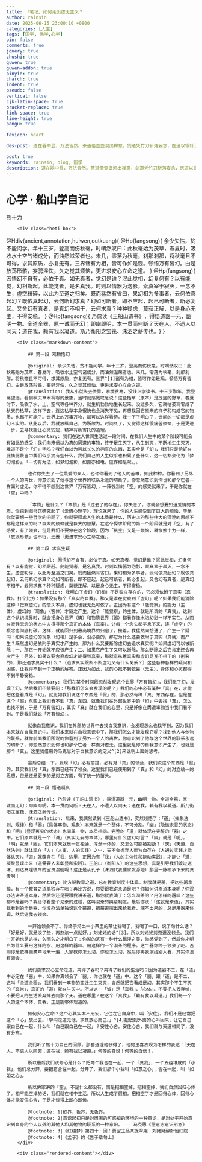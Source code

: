 ```yaml
---
title: 「笔记」如何走出虚无主义？
author: rainsin
date: 2025-06-15 23:00:10 +0800
categories: [人生]
tags: [国学, 佛学,心学]
pin: false
comments: true
jquery: true
zhushi: true
guwen: true
guwen-addon: true
pinyin: true
charch: true
indent: true
pseudo: false
vertical: false
cjk-latin-space: true
bracket-replace: true
link-space: true
line-height: true
pangu: true

favicon: heart

des-post: 道在器中显，万法皆然。茶道借壶盏沏出禅意，剑道凭竹刀斩落妄念，医道以银针调和阴阳，书道运笔墨凝住心气。器为舟筏，道是彼岸；当下实践即凝道，行住坐卧皆修行。道器相即，全真全幻，天在人不远，真我即法身。

post: true
keywords: rainsin, blog, 国学
description: 道在器中显，万法皆然。茶道借壶盏沏出禅意，剑道凭竹刀斩落妄念，医道以银针调和阴阳，书道运笔墨凝住心气。器为舟筏，道是彼岸；当下实践即凝道，行住坐卧皆修行。道器相即，全真全幻，天在人不远，真我即法身。
---
```


<style>
.heti--outkuang{
    border: 1px solid #d4c4a8;
    padding: 1em;
}
</style>

<div class="container">
        <div class="header">
            <h1 class="title">心学 · 船山学自记</h1>
            <p class="subtitle">熊十力</p>
        </div>

        <div class="heti-box">
@Hdiv(ancient,annotation,huiwen,outkuang){
@Hp(fangsong){
余少失怙，贫不能问学。年十三岁，登高而伤秋毫，时喟然叹曰：此秋毫始为茂草，春夏时，吸收水土空气诸成分，而油然滋荣者也。未几，零落为秋毫，刹那刹那，将秋毫且不可得，求其原质，亦复无有。三界诸有为相，皆可作如是观。顿悟万有皆幻。由是放荡形骸，妄骋淫佚，久之觉其烦恼，更进求安心立命之道。
}
@Hp(fangsong){
因悟幻不自有，必依于真。如无真者，觉幻是谁？泯此觉相，幻复何有？以有能觉，幻相斯起。此能觉者，是名真我。时则以情器为泡影，索真宰于寂灭，一念不生，虚空粉碎，以此为至道之归矣。既而猛然有省曰，果幻相为多事者，云何依真起幻？既依真起幻，云何断幻求真？幻如可断者，即不应起，起已可断者，断必复起。又舍幻有真者，是真幻不相干，云何求真？种种疑虑，莫获正解，以是身心无主，不得安稳。
}
@Hp(fangsong){
乃忽读《王船山遗书》​，得悟道器一元，幽明一物。全道全器，原一诚而无幻；即幽即明，本一贯而何断？天在人，不遗人以同天；道在我，赖有我以凝道。斯乃衡阳之宝筏、洙泗之薪传也。​
}
}
</div>

        <div class="markdown-content">
            
            ## 第一段 观物悟幻
            
            @original: 余少失怙，贫不能问学。年十三岁，登高而伤秋毫，时喟然叹曰：此秋毫始为茂草，春夏时，吸收水土空气诸成分，而油然滋荣者也。未几，零落为秋毫，刹那刹那，将秋毫且不可得，求其原质，亦复无有。三界^[1]诸有为相，皆可作如是观。顿悟万有皆幻。由是放荡形骸，妄骋淫佚，久之觉其烦恼，更进求安心立命之道。
            @translation: 我从小就失去依靠，家境贫寒，没钱上学读书。十三岁那年，我登高望远，看到秋天草木凋零的景象，当时就感慨叹息说：这些枯草（原本）是茂盛的野草，春夏时节，吸收了水、土、空气等各种养分，就生机勃勃地生长起来。没过多久，它就枯萎凋零成了秋天的枯草，这样下去，连这枯草本身很快也会消失不见，再想找回它原来的样子和构成它的物质，也都不可能了。世界上的万事万物，都可以这样看待。我一下子明白了，世间的一切都是虚幻不实的。从此以后，我就放纵自己，为所欲为。时间久了，又觉得这样很痛苦烦恼，于是更进一步，去寻找能让心灵安定、精神有所寄托的道理。
            @commentary: 我们在这人世间生活过一段时间，在我们人生中的某个阶段可能会有如此的感受：我们向来信以为真的周遭的事物，终于是生灭了，从生到灭，不断地生生灭灭，难道不是个「幻」字吗？我们自以为可以长久的拥有的东西，其实全是「幻」，我们只是恰好在此情此景当中我们似乎拥有些什么，我们自己的人生似乎也积累了些什么，这一切都会化为「梦幻泡影」，「一切有为法，如梦幻泡影，如露亦如电，应作如是观。」。
            
            也许你失去了一位最爱的亲人，也许你看到了他人的苦难，如此种种，你看到了另外一个人的离世，你意识到了他与这个世界的联系永远的切断了，你忽然意识到你也和那个亡者一样面对虚无，你不得不想到这世界「万有皆幻」，一阵强烈的「空」的感受就来了，于是你就在「空」中吗？

            「本质」是什么？「本质」是「过去了的存在」。你失恋了，你就会想要知道爱情的本质，你跑到图书馆研究起了《爱情心理学》，理论就来了；你的人生感受到了巨大的烦恼，于是你就要想一些哲学的问题了，你就要探求人生的本质是什么，历史上的那些伟大的深邃的思想不都是这样来的吗？巨大的烦恼就是巨大的智慧。在这个探求阶段的第一个阶段就是对「空」有了感受，有了领会，但是我们不要停在这个阶段，因为「执空」又是一烦恼，就像熊十力一样，「放浪形骸」也不行，还要「更进求安心立命之道」。
            
            ## 第二段 求真生疑
            
            @original: 因悟幻不自有，必依于真。如无真者，觉幻是谁？泯此觉相，幻复何有？以有能觉，幻相斯起。此能觉者，是名真我。时则以情器为泡影，索真宰于寂灭，一念不生，虚空粉碎，以此为至道之归矣。既而猛然有省曰，果幻相为多事者，云何依真起幻？既依真起幻，云何断幻求真？幻如可断者，即不应起，起已可断者，断必复起。又舍幻有真者，是真幻不相干，云何求真？种种疑虑，莫获正解，以是身心无主，不得安稳。
            @translation: 我明白了虚幻（幻相）不是独立存在的，它必须依附于真实（真我）。打个比方：如果没有那个「真实的自我」，那又是谁在觉察到「虚幻」呢？如果我们能消除这种「觉察虚幻」的念头本身，虚幻也就无处可依了。正因为有这个「能觉察」的能力（主体），虚幻的「现象」（客体）才随之产生。这个「能觉察」的主体，就是所谓的「真我」。达到这个认识境界时，就会把身心世界（情）和物质世界（器）都看作像水泡幻影一样不实在。从而在寂静无念的状态中去探寻那个真正的本体（真宰）。让每一个念头都平息下来，连「虚空」的概念也彻底打破。这样，就能回归到最高境界的归宿了。接着，我猛然间想通了，产生一个疑问：如果说虚幻的现象（幻相）是多余、没必要的，那它为什么还要依附于真实（真我）而产生？既然虚幻是依附于真实才产生的，那为什么又要断除虚幻去追求真实呢？如果虚幻可以被断除：一、那它一开始就不应该产生；二、如果它产生了又可以断除，那么断除之后它肯定还会再次产生！另外，如果说要舍弃虚幻才能得到真实，那就意味着真实和虚幻是互不相干的（割裂的），那还追求真实干什么？（追求真实跟断不断虚幻又有什么关系？）这些各种各样的疑问和困惑，让我得不到一个正确的解答。正因为如此，我的心找不到依靠（无主），身体和心灵都得不到平静安稳。
            @commentary: 我们在某个时间段忽然发现这个世界「万有皆幻」，我们觉了幻，发现了幻，然后我们不禁要问：「那我们怎么会发现的呢？」我们的心中必有某种「真」在，才能把这些看成是「幻」，就比如我们说这个东西是「假」的，那必然有种「真」东西存在，但是在这个「假」东西上我们看不到「真」东西，就像我们在外部世界中的「幻」中去找「真」，怎么也找不到，于是「万有皆幻」，其实「真」就在我们的心里，只是好像在周遭事物当中我们看不到，于是我们就说「万有皆幻」。

            就像自我意识，我们在外部的世界中去找自我意识，会发现怎么也找不到，因为我们本来就在自我意识中。我们本来就在自我意识中了，那我们怎么才能发现它呢？找到他人与他物的联系，就像前面我们所说的你看到了另外一个人的离世，你意识到了他与这个世界的联系永远的切断了，你忽然意识到你也和那个亡者一样面对虚无，这里就是你的自我意识产生了，也就是那个「真」。这里我借用的马克思对于自我意识的定义^[2]来说明上面的思考。
            
            最后总结一下，发现「幻」必有前提，必有对「真」的领会，我们说这个东西是「假」的，其实我们对「真」东西已经有了领会。这里我们已经使用到了「真」和「幻」的对立统一的思想，但是还是更多的是对立方面，有了统一的苗头。

            ## 第三段 悟道凝真

            @original: 乃忽读《王船山遗书》​，得悟道器一元，幽明一物。全道全器，原一诚而无幻；即幽即明，本一贯而何断？天在人，不遗人以同天；道在我，赖有我以凝道。斯乃衡阳之宝筏、洙泗之薪传也。​
            @translation: 后来，我偶然读到《王船山遗书》，突然领悟了：「道」（抽象法则、规律）和「器」（具体事物、现象）本来就是一个整体，不可分割。「幽」（隐微未显的状态）和「明」（显现可见的状态）也同属一物，本质相同。完整的「道」就体现在完整的「器」之中，它们原本就是一个「诚」（真实无妄的本体），哪里有什么虚幻可言？「幽」就是「明」，「明」就是「幽」，它们本来就是一贯相通、浑然一体的，又怎么可能被割断？「天」（天道、自然法则）就体现在「人」（人事、人的实践）之中，天不会抛弃人而独自存在（人通过实践才能体认天）。「道」就蕴含在「我」这里，正因为有「我」（人的主体性和能动实践），才能让「道」凝聚显现出来（道需要人来彰显和实践）。王船山（衡阳人）的这些思想，真是引导我们渡过迷津、到达真理彼岸的宝贵渡船啊！这正是从孔子（洙泗代表儒家发源地）那里一脉相承下来的真传啊！
            @commentary: 比方说教育之道，总在教育制度中体现。制度就是器，把这些器拿掉，有一个教育之道单独存在吗？再比方说，你要跟我讲茶道是吧？你如何讲茶道本身呢？你没办法讲茶道本身，然后你还是要跟我讲茶道，那你就表演了：怎么沏茶的？用怎样的器皿？这些都不是器吗？我给你看整个沏茶的过程，这叫沏茶的典章制度。最后你说：「这就是茶道」。其实我看到的全是器，你没办法单独说这个茶道，把茶道端出来给我看，端不出来的，总是用器来体现，然后让我去领会。

            一开始领会不了。你终于沏出一小茶盅的茶让我喝了，我喝了一口，说了句什么话？「好是好，就是淡了些，再熬浓一点就好。」刘姥姥的话^[3]。所以刘姥姥对茶道没领会。我们一开始也是这样，久而久之才明白了：你沏的茶有一种什么飘浮之美，你感受到了，然后你才明白为什么要用这样的水、用这样的器皿、用这样的一个沏茶的程序。这个器你终于领会了吧。否则你是依样画葫芦地来一遍，人家教你怎么沏，你也怎么沏，然后你再表演给别人看，其实你没有领会。
            
            我们要求安心立命之道，离得了器吗？离得了我们的生活吗？因为道器不二，在「道」中必定在「器」中，如果你真领会了「器」，你也就在「道」中。这个「器」跟「道」是不二，这叫「全道全器」。我们看到一事物的变迁生生灭灭，自然就把它看成是幻。其实那个不生不灭的「真常」，真正的「道」就在生灭中。所以这一「诚」是「真我」，「心体」。不要把人丢弃掉，不要把人的生活丢弃掉去同那个天。道在哪里？在这个「真我」。「赖有我以凝道。」我们每一个人的这个本体、真我，正是能够体现道的。

            如何安心立命？这个心其实本不用安，它住在它自身中，叫「安住」。我们不是经常把这个「心」放出去。「学问之道无他，求其放心而已。」^[4]把放到外面的心叫回来，让它自己跟自己在一起，什么叫「自己跟自己在一起」？安住心舍。安住心舍，我们就与天道相同了，没有分离。

            我们听了熊十力自己的回顾，那番道理他获得了，他的法喜表现为怎样的表达：「天在人，不遗人以同天；道在我，赖有我以凝道。」何等的喜悦！何等的自信！。

            所以最后我们说修心是什么？把两个我合在一起，一个「真我」，一个五蕴堆成的「小我」，他们总分开，要把它合在一起。分开了，我们那个小我叫「如意之心」；合在一起，叫「如如之心」。

            所以佛家讲的「空」，不是什么都没有，而是把相空掉，把相空掉，我们自然回归心体了。相不能空掉的话，我们就在相中生活，所以人生成了假相。把相空了才是回归心体，回归心体才能安住心舍，于是才谈得上即心即佛。

            @footnote: 1|欲界，色界，无色界。
            @footnote: 2|意识起初只是对周围的可感知的环境的一种意识，是对处于开始意识到自身的个人以外的其他人和其他物的联系的一种意识。 —— 马克思《德意志意识形态》
            @footnote: 3|《红楼梦》第四十一回：贾宝玉品茶拢翠庵　刘姥姥醉卧怡红院
            @footnote: 4|《孟子》的《告子章句上》
        </div>

        <div class="rendered-content"></div>
</div>


